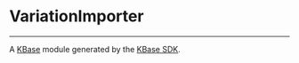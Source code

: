 
# VariationImporter
---

A [KBase](https://kbase.us) module generated by the [KBase SDK](https://github.com/kbase/kb_sdk).


